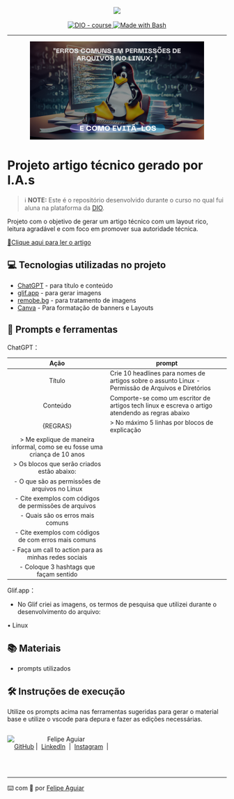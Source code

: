 <p align="center">
    <img width="100" src=".github/assets/banner.png">
</p>


<p align="center">
  <a href="https://dio.me/"><img src="https://img.shields.io/badge/DIO-Course-28DA77?logo=youtube" alt="DIO - course">
  </a>
  <a href="https://www.gnu.org/software/bash/" title="Go to Bash homepage"><img src="https://img.shields.io/badge/Prompt-Project-blue?logo=gnu-bash&amp;logoColor=white" alt="Made with Bash">
  </a>
</p>

-------

<p align="center">
  <img 
    src=".github/assets/CAPA ARQUIVO LINUX.png"
    width="400"  
  />
</p>

# Projeto artigo técnico gerado por I.A.s


 > ℹ️ **NOTE:** Este é o repositório desenvolvido durante o curso no qual fui aluna na plataforma da [DIO](https://dio.me).

Projeto com o objetivo de gerar um artigo técnico com um layout rico, leitura agradável e com foco em promover sua autoridade técnica.

<a href="https://web.dio.me/articles/erros-comuns-em-permissoes-de-arquivos-no-linux-e-como-evita-los?back=%2Farticles&page=1&order=oldest" title="View PDF now"> 📕Clique aqui para ler o artigo</a>

## 💻 Tecnologias utilizadas no projeto

- [ChatGPT](https://chat.openai.com/) - para título e conteúdo
- [glif.app](https://https://glif.app/) - para gerar imagens
- [remobe.bg](https://www.remove.bg/) - para tratamento de imagens
- [Canva](https://www.canva.com/) - Para formatação de banners e Layouts

## 📄 Prompts e ferramentas


ChatGPT：

|   Ação   | prompt                                                                                                                                                                                                                                                                         |
| :------: | ------------------------------------------------------------------------------------------------------------------------------------------------------------------------------------------------------------------------------------------------------------------------------ |
|  Título  | Crie 10 headlines para nomes de artigos sobre o assunto Linux - Permissão de Arquivos e Diretórios         |                                          
| Conteúdo | Comporte-se como um escritor de artigos tech linux e escreva o artigo atendendo as regras abaixo           |
| {REGRAS} | > No máximo 5 linhas por blocos de explicação                                                              | 
| > Me explique de maneira informal, como se eu fosse uma criança de 10 anos                                            |
| > Os blocos que serão criados estão abaixo:                                                                           | 
| - O que são as permissões de arquivos no Linux                                                                        |
| - Cite exemplos com códigos de permissões de arquivos                                                                 |
| - Quais são os erros mais comuns                                                                                      |
| - Cite exemplos com códigos de com erros mais comuns                                                                  |
| - Faça um call to action para as minhas redes sociais                                                                 |
| - Coloque 3 hashtags que façam sentido                                                                                |

Glif.app：

- No Glif criei as imagens, os termos de pesquisa que utilizei durante o desenvolvimento do arquivo:

• Linux

## 📚 Materiais

- prompts utilizados

## 🛠️ Instruções de execução

Utilize os prompts acima nas ferramentas sugeridas para gerar o material base e utilize o vscode para depura e fazer as edições necessárias.
## 
<p>
    <img 
      align=left 
      margin=10 
      width=80 
      src="https://avatars.githubusercontent.com/u/37452836?v=4"
    />
    <p>&nbsp&nbsp&nbspFelipe Aguiar<br>
    &nbsp&nbsp&nbsp
    <a href="https://github.com/felipeAguiarCode">
    GitHub</a>&nbsp;|&nbsp;
    <a href="www.linkedin.com/in/
felipe-exe">LinkedIn</a>
&nbsp;|&nbsp;
    <a href="https://www.instagram.com/felipeaguiar.exe/">
    Instagram</a>
&nbsp;|&nbsp;</p>
</p>
<br/><br/>
<p>

---

⌨️ com 💜 por [Felipe Aguiar](https://github.com/felipeAguiarCode)
